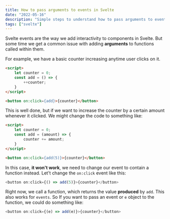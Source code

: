 ```yaml
---
title: How to pass arguments to events in Svelte 
date: "2022-05-16"
description: "Simple steps to understand how to pass arguments to events in Svelte."
tags: ["svelte"]
---
```


Svelte events are the way we add interactivity to components in Svelte. But some time
we get a common issue with adding **arguments** to functions called within them.

For example, we have a basic counter increasing anytime user clicks on it.

```html
<script>
    let counter = 0;
    const add = () => {
        ++counter;
    }
</script>

<button on:click={add}>{counter}</button>
```

This is well done, but if we want to increase the counter by a certain amount whenever it clicked.
We might change the code to something like:

```html
<script>
    let counter = 0;
    const add = (amount) => {
        counter += amount;
    }
</script>

<button on:click={add(5)}>{counter}</button>
```

In this case, **it won't work**, we need to change our event to contain a function instead.
Let't change the `on:click` event like this:

```javascript
<button on:click={() => add(5)}>{counter}</button>
```

Right now, we call a function, which returns the value **produced** by `add`.
This also works for `events`. So If you want to pass an event or `e` object to
the function, we could do something like:

```js
<button on:click={(e) => add(e)}>{counter}</button>
```
